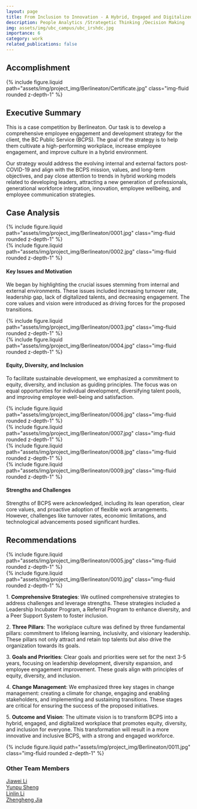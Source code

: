 ```yaml
---
layout: page
title: From Inclusion to Innovation - A Hybrid, Engaged and Digitalized BCPS
description: People Analytics /Strategetic Thinking /Decision Making
img: assets/img/ubc_campus/ubc_irshdc.jpg
importance: 6
category: work
related_publications: false
---
```


<div class="container-fluid mt-3 md-3">

<h2>Accomplishment</h2>

<div class="row">
    <div class="col-sm mt-3 mt-md-0">
        {% include figure.liquid path="assets/img/project_img/Berlineaton/Certificate.jpg" class="img-fluid rounded z-depth-1" %}
    </div>
</div>

</div>

<div class="container-fluid mt-3 md-3">

<h2>Executive Summary</h2>

<p>This is a case competition by Berlineaton. Our task is to develop a comprehensive employee engagement and development strategy for the client, the BC Public Service (BCPS). The goal of the strategy is to help them cultivate a high-performing workplace, increase employee engagement, and improve culture in a hybrid environment. </p>

<p>Our strategy would address the evolving internal and external factors post-COVID-19 and align with the BCPS mission, values, and long-term objectives, and pay close attention to trends in hybrid working models related to developing leaders, attracting a new generation of professionals, generational workforce integration, innovation, employee wellbeing, and employee communication strategies.</p>

</div>

<div class="container-fluid mt-3 md-3">

<h2>Case Analysis</h2>

<div class="row">
    <div class="col-sm mt-3 mt-md-0">
        {% include figure.liquid path="assets/img/project_img/Berlineaton/0001.jpg" class="img-fluid rounded z-depth-1" %}
    </div>
</div>
<div class="row">
    <div class="col-sm mt-3 mt-md-0">
        {% include figure.liquid path="assets/img/project_img/Berlineaton/0002.jpg" class="img-fluid rounded z-depth-1" %}
    </div>
</div>

<h4>Key Issues and Motivation</h4>
<p>
We began by highlighting the crucial issues stemming from internal and external environments. These issues included increasing turnover rate, leadership gap, lack of digitalized talents, and decreasing engagement. The core values and vision were introduced as driving forces for the proposed transitions.</p>

<div class="row">
    <div class="col-sm mt-3 mt-md-0">
        {% include figure.liquid path="assets/img/project_img/Berlineaton/0003.jpg" class="img-fluid rounded z-depth-1" %}
    </div>
</div>

<div class="row">
    <div class="col-sm mt-3 mt-md-0">
        {% include figure.liquid path="assets/img/project_img/Berlineaton/0004.jpg" class="img-fluid rounded z-depth-1" %}
    </div>
</div>

<h4>Equity, Diversity, and Inclusion</h4>
<p>To facilitate sustainable development, we emphasized a commitment to equity, diversity, and inclusion as guiding principles. The focus was on equal opportunities for individual development, diversifying talent pools, and improving employee well-being and satisfaction.</p>

<div class="row">
    <div class="col-sm mt-3 mt-md-0">
        {% include figure.liquid path="assets/img/project_img/Berlineaton/0006.jpg" class="img-fluid rounded z-depth-1" %}
    </div>
</div>
<div class="row">
    <div class="col-sm mt-3 mt-md-0">
        {% include figure.liquid path="assets/img/project_img/Berlineaton/0007.jpg" class="img-fluid rounded z-depth-1" %}
    </div>
</div>
<div class="row">
    <div class="col-sm mt-3 mt-md-0">
        {% include figure.liquid path="assets/img/project_img/Berlineaton/0008.jpg" class="img-fluid rounded z-depth-1" %}
    </div>
</div>
<div class="row">
    <div class="col-sm mt-3 mt-md-0">
        {% include figure.liquid path="assets/img/project_img/Berlineaton/0009.jpg" class="img-fluid rounded z-depth-1" %}
    </div>
</div>

<h4>Strengths and Challenges</h4>
<p>Strengths of BCPS were acknowledged, including its lean operation, clear core values, and proactive adoption of flexible work arrangements. However, challenges like turnover rates, economic limitations, and technological advancements posed significant hurdles.</p>

</div>

<div class = "mt-3 md-3">

<h2>Recommendations</h2>
</div>

<div class="row">
    <div class="col-sm mt-3 mt-md-0">
        {% include figure.liquid path="assets/img/project_img/Berlineaton/0005.jpg" class="img-fluid rounded z-depth-1" %}
    </div>
</div>
<div class="row">
    <div class="col-sm mt-3 mt-md-0">
        {% include figure.liquid path="assets/img/project_img/Berlineaton/0010.jpg" class="img-fluid rounded z-depth-1" %}
    </div>
</div>
<p>1. <b>Comprehensive Strategies</b>: We outlined comprehensive strategies to address challenges and leverage strengths. These strategies included a Leadership Incubator Program, a Referral Program to enhance diversity, and a Peer Support System to foster inclusion.</p>
<p>2. <b>Three Pillars</b>: The workplace culture was defined by three fundamental pillars: commitment to lifelong learning, inclusivity, and visionary leadership. These pillars not only attract and retain top talents but also drive the organization towards its goals.</p>
<p>3. <b>Goals and Priorities</b>: Clear goals and priorities were set for the next 3-5 years, focusing on leadership development, diversity expansion, and employee engagement improvement. These goals align with principles of equity, diversity, and inclusion.</p>
<p>4. <b>Change Management</b>: We emphasized three key stages in change management: creating a climate for change, engaging and enabling stakeholders, and implementing and sustaining transitions. These stages are critical for ensuring the success of the proposed initiatives.</p>
<p>5. <b>Outcome and Vision</b>: The ultimate vision is to transform BCPS into a hybrid, engaged, and digitalized workplace that promotes equity, diversity, and inclusion for everyone. This transformation will result in a more innovative and inclusive BCPS, with a strong and engaged workforce.</p>

<div class="row">
    <div class="col-sm mt-3 mt-md-0">
        {% include figure.liquid path="assets/img/project_img/Berlineaton/0011.jpg" class="img-fluid rounded z-depth-1" %}
    </div>
</div>

<div class="container-fluid mt-3 md-3">

<h3>Other Team Members</h3>
    <div class="row">
        <div class="col-sm-4">
        <a href = "https://www.linkedin.com/in/jiaweilee/">Jiawei Li</a></div>
        <div class="col-sm-4">
        <a href = "https://www.linkedin.com/in/yunpu-sheng/">Yunpu Sheng</a></div>
        <div class="col-sm-4">
        <a href = "https://www.linkedin.com/in/linlin-li234/">Linlin Li</a></div>
        <div class="col-sm-4">
        <a href = "https://www.linkedin.com/in/zhengheng-jia/">Zhengheng Jia</a></div>
    </div>
</div>